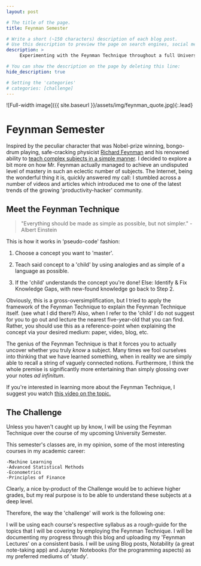 ```yaml
---
layout: post

# The title of the page.
title: Feynman Semester

# Write a short (~150 characters) description of each blog post.
# Use this description to preview the page on search engines, social media, etc.
description: >
     Experimenting with the Feynman Technique throughout a full University semester.

# You can show the description on the page by deleting this line:
hide_description: true

# Setting the 'categories' 
# categories: [challenge]
---
```


![Full-width image]({{ site.baseurl }}/assets/img/feynman_quote.jpg){:.lead}

# Feynman Semester

Inspired by the peculiar character that was Nobel-prize winning, bongo-drum playing, safe-cracking physicist [Richard Feynman](http://www.feynman.com/ "Richard P. Feynman") and his renowned ability to [teach complex subjects in a simple manner](https://www.gatesnotes.com/Education/The-Best-Teacher-I-Never-Had "Take it from Bill Gates."). 
I decided to explore a bit more on how Mr. Feynman actually managed to achieve an undisputed level of mastery in such an eclectic number of subjects.
The Internet, being the wonderful thing it is, quickly answered my call: I stumbled across a number of videos and articles which introduced me to one of the latest trends of the growing 'productivity-hacker' community.

## Meet the Feynman Technique

> "Everything should be made as simple as possible, but not simpler."
> -Albert Einstein

This is how it works in 'pseudo-code' fashion:

1. Choose a concept you want to 'master'.

2. Teach said concept to a 'child' by using analogies and as simple of a language as possible.

3. If the 'child' understands the concept you're done! Else: Identify & Fix Knowledge Gaps, with new-found knowledge go back to Step 2.

Obviously, this is a gross-oversimplification, but I tried to apply the framework of the Feynman Technique to explain the Feynman Technique itself. (see what I did there?)
Also, when I refer to the 'child' I do not suggest for you to go out and lecture the nearest five-year-old that you can find. Rather, you should use this as a reference-point when explaining the concept via your desired medium: paper, video, blog, etc.

The genius of the Feynman Technique is that it forces you to actually uncover whether you truly *know* a subject. Many times we fool ourselves into thinking that we have learned something, when in reality we are simply able to recall a string of vaguely connected notions. Furthermore, I think the whole premise is significantly more entertaining than simply glossing over your notes *ad infinitum*.

If you're interested in learning more about the Feynman Technique, I suggest you watch [this video on the topic.](https://www.youtube.com/watch?v=MlJdMr3O5J4)

## The Challenge

Unless you haven't caught up by know, I will be using the Feynman Technique over the course of my upcoming University Semester. 

This semester's classes are, in my opinion, some of the most interesting courses in my academic career:

    -Machine Learning
    -Advanced Statistical Methods
    -Econometrics
    -Principles of Finance

Clearly, a nice by-product of the Challenge would be to achieve higher grades, but my real purpose is to be able to understand these subjects at a deep level.

Therefore, the way the 'challenge' will work is the following one: 

I will be using each course's respective syllabus as a rough-guide for the topics that I will be covering by employing the Feynman Technique.
I will be documenting my progress through this blog and uploading my 'Feynman Lectures' on a consistent basis.
I will be using Blog posts, Notability (a great note-taking app) and Jupyter Notebooks (for the programming aspects) as my preferred mediums of 'study'.


